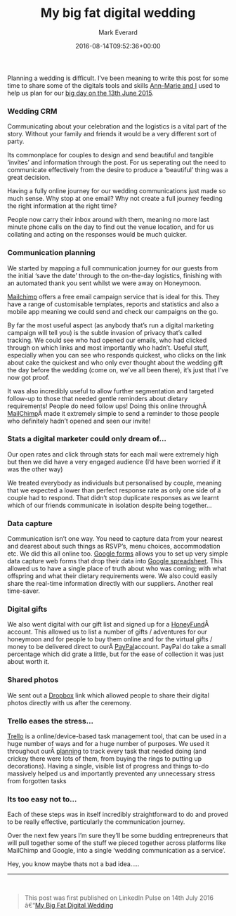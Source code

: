 ﻿---
title: My big fat digital wedding
date: 2016-08-14T09:52:36+00:00
author: Mark Everard
layout: post
permalink: /2016/08/14/my-big-fat-digital-wedding/
dsq_thread_id:
  - "6047544294"
thumbnail: /wp-content/uploads/2017/07/wedding.jpg
categories:
  - Digital
  - Opinion
---
Planning a wedding is difficult. I&#8217;ve been meaning to write this post for some time to share some of the digitals tools and skills <a href="http://www.rockmywedding.co.uk/ann-marie-mark/" target="_blank" rel="nofollow noopener noreferrer">Ann-Marie and I</a> used to help us plan for our <a href="http://www.rockmywedding.co.uk/ann-marie-mark/" target="_blank" rel="nofollow noopener noreferrer">big day on the 13th June 2015</a>.

### Wedding CRM

Communicating about your celebration and the logistics is a vital part of the story. Without your family and friends it would be a very different sort of party.

Its commonplace for couples to design and send beautiful and tangible &#8216;invites&#8217; and information through the post. For us seperating out the need to communicate effectively from the desire to produce a &#8216;beautiful&#8217; thing was a great decision.

Having a fully online journey for our wedding communications just made so much sense. Why stop at one email? Why not create a full journey feeding the right information at the right time?

People now carry their inbox around with them, meaning no more last minute phone calls on the day to find out the venue location, and for us collating and acting on the responses would be much quicker.

### Communication planning

We started by mapping a full communication journey for our guests from the initial &#8216;save the date&#8217; through to the on-the-day logistics, finishing with an automated thank you sent whilst we were away on Honeymoon.

<a href="http://mailchimp.com/" target="_blank" rel="nofollow noopener noreferrer">Mailchimp</a> offers a free email campaign service that is ideal for this. They have a range of customisable templates, reports and statistics and also a mobile app meaning we could send and check our campaigns on the go.

By far the most useful aspect (as anybody that&#8217;s run a digital marketing campaign will tell you) is the subtle invasion of privacy that&#8217;s called tracking. We could see who had opened our emails, who had clicked through on which links and most importantly who hadn&#8217;t. Useful stuff, especially when you can see who responds quickest, who clicks on the link about cake the quickest and who only ever thought about the wedding gift the day before the wedding (come on, we&#8217;ve all been there), it&#8217;s just that I&#8217;ve now got proof.

It was also incredibly useful to allow further segmentation and targeted follow-up to those that needed gentle reminders about dietary requirements! People do need follow ups! Doing this online throughÂ <a href="http://mailchimp.com/" target="_blank" rel="nofollow noopener noreferrer">MailChimp</a>Â made it extremely simple to send a reminder to those people who definitely hadn&#8217;t opened and seen our invite!

### Stats a digital marketer could only dream of&#8230;
Our open rates and click through stats for each mail were extremely high but then we did have a very engaged audience (I&#8217;d have been worried if it was the other way)

We treated everybody as individuals but personalised by couple, meaning that we expected a lower than perfect response rate as only one side of a couple had to respond. That didn&#8217;t stop duplicate responses as we learnt which of our friends communicate in isolation despite being together&#8230;

### Data capture
Communication isn&#8217;t one way. You need to capture data from your nearest and dearest about such things as RSVP&#8217;s, menu choices, accommodation etc. We did this all online too. <a href="https://www.google.co.uk/forms/about/" target="_blank" rel="nofollow noopener noreferrer">Google forms</a> allows you to set up very simple data capture web forms that drop their data into <a href="https://www.google.co.uk/sheets/about/" target="_blank" rel="nofollow noopener noreferrer">Google spreadsheet</a>. This allowed us to have a single place of truth about who was coming; with what offspring and what their dietary requirements were. We also could easily share the real-time information directly with our suppliers. Another real time-saver.

### Digital gifts
We also went digital with our gift list and signed up for a <a href="http://www.honeyfund.com/" target="_blank" rel="nofollow noopener noreferrer">HoneyFund</a>Â account. This allowed us to list a number of gifts / adventures for our honeymoon and for people to buy them online and for the virtual gifts / money to be delivered direct to ourÂ <a href="https://www.paypal.com/gb/webapps/mpp/merchant" target="_blank" rel="nofollow noopener noreferrer">PayPal</a>account. PayPal do take a small percentage which did grate a little, but for the ease of collection it was just about worth it.

### Shared photos
We sent out a <a href="https://www.dropbox.com/home" target="_blank" rel="nofollow noopener noreferrer">Dropbox</a> link which allowed people to share their digital photos directly with us after the ceremony.

### Trello eases the stress&#8230;
<a href="http://blog.trello.com/say-yes-to-less-stress-using-trello-to-plan-a-wedding/" target="_blank" rel="nofollow noopener noreferrer">Trello</a> is a online/device-based task management tool, that can be used in a huge number of ways and for a huge number of purposes. We used it throughout ourÂ <a href="http://blog.trello.com/say-yes-to-less-stress-using-trello-to-plan-a-wedding/" target="_blank" rel="nofollow noopener noreferrer">planning</a> to track every task that needed doing (and crickey there were lots of them, from buying the rings to putting up decorations). Having a single, visible list of progress and things to-do massively helped us and importantly prevented any unnecessary stress from forgotten tasks

### Its too easy not to&#8230;
Each of these steps was in itself incredibly straightforward to do and proved to be really effective, particularly the communication journey.

Over the next few years I&#8217;m sure they&#8217;ll be some budding entrepreneurs that will pull together some of the stuff we pieced together across platforms like MailChimp and Google, into a single &#8216;wedding communication as a service&#8217;.

Hey, you know maybe thats not a bad idea&#8230;..

* * *

&nbsp;

> This post was first published on LinkedIn Pulse on 14th July 2016 â€“<a href="https://www.linkedin.com/pulse/my-big-fat-digital-wedding-mark-everard" target="_blank" rel="noopener noreferrer">My Big Fat Digital Wedding</a>